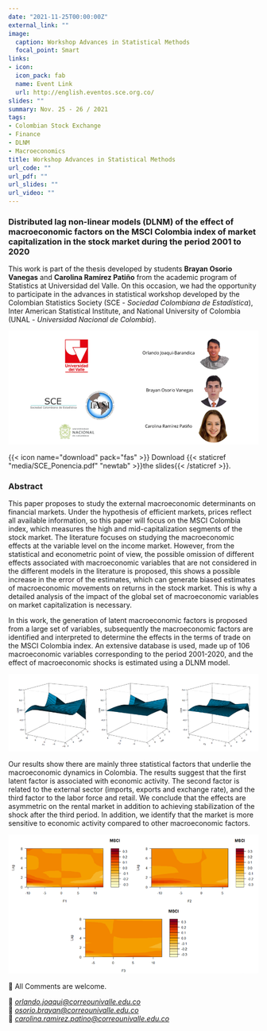 ```yaml
---
date: "2021-11-25T00:00:00Z"
external_link: ""
image:
  caption: Workshop Advances in Statistical Methods
  focal_point: Smart
links:
- icon: 
  icon_pack: fab
  name: Event Link
  url: http://english.eventos.sce.org.co/
slides: ""
summary: Nov. 25 - 26 / 2021
tags:
- Colombian Stock Exchange
- Finance
- DLNM
- Macroeconomics
title: Workshop Advances in Statistical Methods
url_code: ""
url_pdf: ""
url_slides: ""
url_video: ""
---
```



### Distributed lag non-linear models (DLNM) of the effect of macroeconomic factors on the MSCI Colombia index of market capitalization in the stock market during the period 2001 to 2020

This work is part of the thesis developed by students **Brayan Osorio Vanegas** and **Carolina Ramírez Patiño** from the academic program of Statistics at Universidad del Valle. On this occasion, we had the opportunity to participate in the advances in statistical workshop developed by the Colombian Statistics Society (SCE - *Sociedad Colombiana de Estadística*), Inter American Statistical Institute, and National University of Colombia (UNAL - *Universidad Nacional de Colombia*).


![png](./SCE.png)


{{< icon name="download" pack="fas" >}} Download {{< staticref "media/SCE_Ponencia.pdf" "newtab" >}}the slides{{< /staticref >}}.



### Abstract

This paper proposes to study the external macroeconomic determinants on financial markets. Under the hypothesis of efficient markets, prices reflect all available information, so this paper will focus on the MSCI Colombia index, which measures the high and mid-capitalization segments of the stock market. The literature focuses on studying the macroeconomic effects at the variable level on the income market. However, from the statistical and econometric point of view, the possible omission of different effects associated with macroeconomic variables that are not considered in the different models in the literature is proposed, this shows a possible increase in the error of the estimates, which can generate biased estimates of macroeconomic movements on returns in the stock market. This is why a detailed analysis of the impact of the global set of macroeconomic variables on market capitalization is necessary. 

In this work, the generation of latent macroeconomic factors is proposed from a large set of variables, subsequently the macroeconomic factors are identified and interpreted to determine the effects in the terms of trade on the MSCI Colombia index. An extensive database is used, made up of 106 macroeconomic variables corresponding to the period 2001-2020, and the effect of macroeconomic shocks is estimated using a DLNM model.

![png](./SCE_2.png)

Our results show there are mainly three statistical factors that underlie the macroeconomic dynamics in Colombia. The results suggest that the first latent factor is associated with economic activity. The second factor is related to the external sector (imports, exports and exchange rate), and the third factor to the labor force and retail. We conclude that the effects are asymmetric on the rental market in addition to achieving stabilization of the shock after the third period. In addition, we identify that the market is more sensitive to economic activity compared to other macroeconomic factors.


![png](./SCE_3.png)



👋 All Comments are welcome. 

📩 *orlando.joaqui@correounivalle.edu.co* \
📩 *osorio.brayan@correounivalle.edu.co* \
📩 *carolina.ramirez.patino@correounivalle.edu.co*









